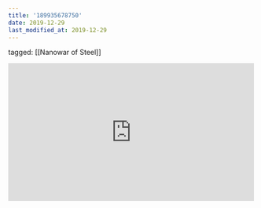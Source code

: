 ```yaml
---
title: '189935678750'
date: 2019-12-29
last_modified_at: 2019-12-29
---
```

tagged: [[Nanowar of Steel]]
<iframe allow="accelerometer; autoplay; clipboard-write; encrypted-media; gyroscope; picture-in-picture" allowfullscreen="" frameborder="0" height="281" id="youtube_iframe" src="https://www.youtube.com/embed/Arh4_98Dx8g?feature=oembed&amp;enablejsapi=1&amp;origin=https://safe.txmblr.com&amp;wmode=opaque" width="500"></iframe>